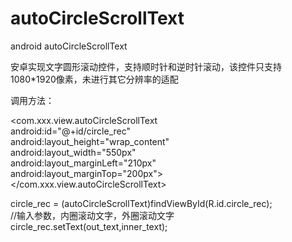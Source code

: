 # autoCircleScrollText
android autoCircleScrollText

安卓实现文字圆形滚动控件，支持顺时针和逆时针滚动，该控件只支持1080*1920像素，未进行其它分辨率的适配

调用方法：


  <com.xxx.view.autoCircleScrollText <br> 
    android:id="@+id/circle_rec"<br> 
    android:layout_height="wrap_content"<br> 
    android:layout_width="550px"<br> 
    android:layout_marginLeft="210px"<br> 
    android:layout_marginTop="200px"><br> 
  </com.xxx.view.autoCircleScrollText><br> 

 circle_rec = (autoCircleScrollText)findViewById(R.id.circle_rec);<br> 
 //输入参数，内圈滚动文字，外圈滚动文字<br> 
 circle_rec.setText(out_text,inner_text);<br> 
